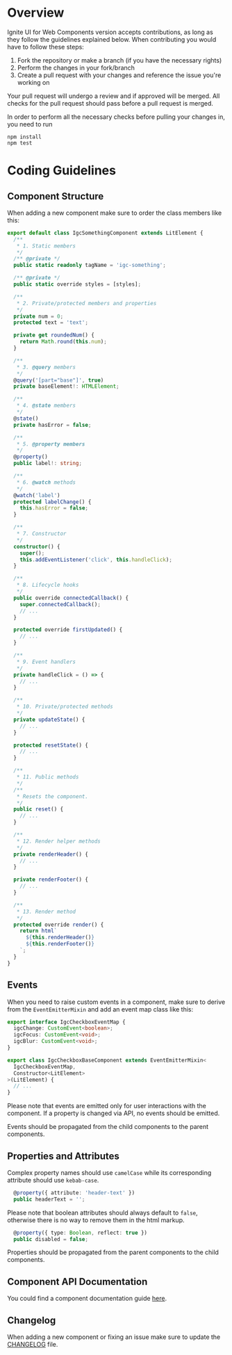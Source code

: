 # Overview  
Ignite UI for Web Components version accepts contributions, as long as they follow the guidelines explained below. When contributing you would have to follow these steps:

1. Fork the repository or make a branch (if you have the necessary rights)
2. Perform the changes in your fork/branch
3. Create a pull request with your changes and reference the issue you're working on

Your pull request will undergo a review and if approved will be merged. All checks for the pull request should pass before a pull request is merged.

In order to perform all the necessary checks before pulling your changes in, you need to run

    npm install
    npm test

# Coding Guidelines

## Component Structure

When adding a new component make sure to order the class members like this:

```ts
export default class IgcSomethingComponent extends LitElement {
  /**
   * 1. Static members
   */
  /** @private */
  public static readonly tagName = 'igc-something';

  /** @private */
  public static override styles = [styles];

  /**
   * 2. Private/protected members and properties
   */
  private num = 0;
  protected text = 'text';

  private get roundedNum() {
    return Math.round(this.num);
  }

  /**
   * 3. @query members
   */
  @query('[part="base"]', true)
  private baseElement!: HTMLElement;

  /**
   * 4. @state members
   */
  @state()
  private hasError = false;

  /**
   * 5. @property members
   */
  @property()
  public label!: string;

  /**
   * 6. @watch methods
   */
  @watch('label')
  protected labelChange() {
    this.hasError = false;
  }

  /**
   * 7. Constructor
   */
  constructor() {
    super();
    this.addEventListener('click', this.handleClick);
  }

  /**
   * 8. Lifecycle hooks
   */
  public override connectedCallback() {
    super.connectedCallback();
    // ...
  }

  protected override firstUpdated() {
    // ...
  }

  /**
   * 9. Event handlers
   */
  private handleClick = () => {
    // ...
  }

  /**
   * 10. Private/protected methods
   */
  private updateState() {
    // ...
  }

  protected resetState() {
    // ...
  }

  /**
   * 11. Public methods
   */
  /**
   * Resets the component.
   */
  public reset() {
    // ...
  }

  /**
   * 12. Render helper methods
   */
  private renderHeader() {
    // ...
  }

  private renderFooter() {
    // ...
  }

  /**
   * 13. Render method
   */
  protected override render() {
    return html`
      ${this.renderHeader()}
      ${this.renderFooter()}
    `;
  }
}
```

## Events

When you need to raise custom events in a component, make sure to derive from the `EventEmitterMixin` and add an event map class like this:

```ts
export interface IgcCheckboxEventMap {
  igcChange: CustomEvent<boolean>;
  igcFocus: CustomEvent<void>;
  igcBlur: CustomEvent<void>;
}

export class IgcCheckboxBaseComponent extends EventEmitterMixin<
  IgcCheckboxEventMap,
  Constructor<LitElement>
>(LitElement) {
  // ...
}

```

Please note that events are emitted only for user interactions with the component. If a property is changed via API, no events should be emitted.

Events should be propagated from the child components to the parent components.

## Properties and Attributes

Complex property names should use `camelCase` while its corresponding attribute should use `kebab-case`.

```ts
  @property({ attribute: 'header-text' })
  public headerText = '';
```

Please note that boolean attributes should always default to `false`, otherwise there is no way to remove them in the html markup.

```ts
  @property({ type: Boolean, reflect: true })
  public disabled = false;
```

Properties should be propagated from the parent components to the child components.

## Component API Documentation

You could find a component documentation guide [here](https://github.com/IgniteUI/igniteui-webcomponents/wiki/How-to-document-your-component).

## Changelog

When adding a new component or fixing an issue make sure to update the [CHANGELOG](https://github.com/IgniteUI/igniteui-webcomponents/blob/master/CHANGELOG.md) file.
